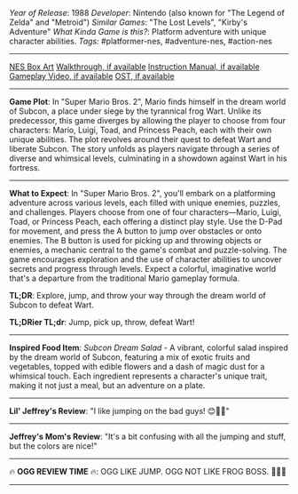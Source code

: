 *Year of Release*: 1988
*Developer*: Nintendo (also known for "The Legend of Zelda" and "Metroid")
*Similar Games*: "The Lost Levels", "Kirby's Adventure"
*What Kinda Game is this?*: Platform adventure with unique character abilities.
*Tags:* #platformer-nes, #adventure-nes, #action-nes

---
[NES Box Art](https://www.google.com/search?tbm=isch&q=NES+Box+Art+Super+Mario+Bros+2) 
[Walkthrough, if available](https://www.google.com/search?q=Walkthrough+NES+Super+Mario+Bros+2)
[Instruction Manual, if available](https://www.google.com/search?q=NES+Instruction+Manual+Super+Mario+Bros+2)
[Gameplay Video, if available](https://www.youtube.com/results?search_query=gameplay+NES+Super+Mario+Bros+2) 
[OST, if available](https://www.youtube.com/results?search_query=gameplay+NES+Super+Mario+Bros+2+OST)

- - -
**Game Plot**: In "Super Mario Bros. 2", Mario finds himself in the dream world of Subcon, a place under siege by the tyrannical frog Wart. Unlike its predecessor, this game diverges by allowing the player to choose from four characters: Mario, Luigi, Toad, and Princess Peach, each with their own unique abilities. The plot revolves around their quest to defeat Wart and liberate Subcon. The story unfolds as players navigate through a series of diverse and whimsical levels, culminating in a showdown against Wart in his fortress.

- - -
**What to Expect**: In "Super Mario Bros. 2", you'll embark on a platforming adventure across various levels, each filled with unique enemies, puzzles, and challenges. Players choose from one of four characters—Mario, Luigi, Toad, or Princess Peach, each offering a distinct play style. Use the D-Pad for movement, and press the A button to jump over obstacles or onto enemies. The B button is used for picking up and throwing objects or enemies, a mechanic central to the game's combat and puzzle-solving. The game encourages exploration and the use of character abilities to uncover secrets and progress through levels. Expect a colorful, imaginative world that's a departure from the traditional Mario gameplay formula.

**TL;DR**: Explore, jump, and throw your way through the dream world of Subcon to defeat Wart.

**TL;DRier TL;dr**: Jump, pick up, throw, defeat Wart!

---
**Inspired Food Item**: *Subcon Dream Salad* - A vibrant, colorful salad inspired by the dream world of Subcon, featuring a mix of exotic fruits and vegetables, topped with edible flowers and a dash of magic dust for a whimsical touch. Each ingredient represents a character's unique trait, making it not just a meal, but an adventure on a plate.

---
**Lil' Jeffrey's Review**: "I like jumping on the bad guys! 😊🐸🌈"

---
**Jeffrey's Mom's Review**: "It's a bit confusing with all the jumping and stuff, but the colors are nice!"

---
🔥 **OGG REVIEW TIME** 🔥: OGG LIKE JUMP. OGG NOT LIKE FROG BOSS. 🐸❌🔨

---